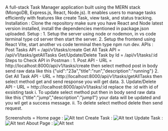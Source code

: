 A full-stack Task Manager application built using the MERN stack (MongoDB, Express.js, React, Node.js). It enables users to manage tasks efficiently with features like create Task, view task, and status tracking.
Installation : Clone the repository make sure you have React and Node latest version installed, install the dependencies mentioned in package.json uploaded.
Setup : 1. Setup the server using node or nodemon, in vs code terminal type cd server then start the server.
        2. Setup the frontend using React Vite, start another vs code terminal then type npm run dev.
APIs : Post Tasks API = /api/v1/tasks/create
       Get All Task API = /api/v1/tasks/getAllTasks
       Get/Update/Delete Task by Id = /api/v1/tasks/:id
Steps to Check API in Postman :
       1. Post API - URL = http://localhost:8000/api/v1/tasks/create 
          then select method post in body send raw data like this {"uid":"23a","title":"run","description":"running"}
       2. Get All Task API - URL = http://localhost:8000/api/v1/tasks/getAllTasks
          then select method get and send response you will get data.
        3. Update/Delete API - URL = http://localhost:8000/api/v1/tasks/:id
            replace the :id with id of exsisting task
            i. To update select method put then in body send raw data like this {"title":"jump","description":"jump1"} your data will be updated and you wil get a success message.
            ii. To delete select method delete then send request.
            
Screenshots = Home page : ![Alt text](screenshot1.png) 
              Create Task : ![Alt text](screenshot2.png)
              Update Task :  ![Alt text](screenshot3.png)
              About Page :  ![Alt text](screenshot4.png)
